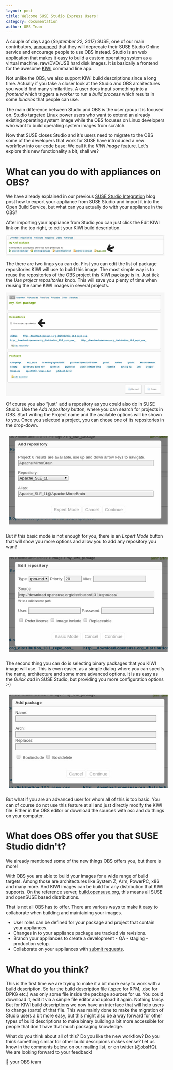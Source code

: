 ```yaml
---
layout: post
title: Welcome SUSE Studio Express Users!
category: documentation
author: OBS Team
---
```



A couple of days ago (_September 22, 2017_) SUSE, one of our main contributors, [announced](https://www.suse.com/communities/blog/suse-studio-online-open-build-service-suse-studio-express)
that they will deprecate their SUSE Studio Online service and encourage people
to use OBS instead. Studio is an web application that makes it easy to build a
custom operating system as a virtual machine, raw/DVD/USB hard disk images. It is
basically a frontend for the awesome [KIWI](https://opensuse.github.io/kiwi)
command line app.

Not unlike the OBS, we also support KIWI build descriptions since a long time.
Actually if you take a closer look at the Studio and OBS architectures you would
find many similarities. A user does input something into a <em>frontend</em>
which triggers a <em>worker</em> to run a <em>build process</em> which results
in some <em>binaries</em> that people can use.

The main difference between Studio and OBS is the user group it is focused on.
Studio targeted Linux power users who want to extend an already existing
operating system image while the OBS focuses on Linux developers who want to
build operating system images from scratch.

Now that SUSE closes Studio and it's users need to migrate to the OBS some of the
developers that work for SUSE have introduced a new workflow into our code base:
We call it the _KIWI Image_ feature. Let's explore this new functionality a bit,
shall we?

# What can you do with appliances on OBS?

We have already explained in our previous
[SUSE Studio Integration](http://openbuildservice.org/2017/05/31/studio-import)
blog post how to export your appliance from SUSE Studio and import it into the
Open Build Service, but what can you actually do with your appliance in the OBS?

After importing your appliance from Studio you can just click the Edit KIWI link
on the top right, to edit your KIWI build description.

![Package with a KIWI image](/images/posts/kiwi-image-1.jpg "Package with a KIWI image")

The there are two tings you can do. First you can edit the list of package
repositories KIWI will use to build this image. The most simple way is to reuse
the repositories of the OBS project this KIWI package is in. Just tick the
_Use project repositories_ knob. This will save you plenty of time when reusing
the same KIWI images in several projects.

![Edit KIWI page](/images/posts/kiwi-image-2.jpg "Edit KIWI page")

Of course you also "just" add a repository as you could also do in SUSE Studio.
Use the _Add repository_ button, where you can search for projects in OBS. Start
writing the Project name and the available options will be shown to you. Once you
selected a project, you can chose one of its repositories in the drop-down.

<p align="center">
  <img src="/images/posts/kiwi-image-5.jpg" alt="Edit KIWI page" title="Edit KIWI page" style="margin: 10px;">
</p>

But if this basic mode is not enough for you, there is an _Expert Mode_ button
that will show you more options and allow you to add any repository you want!

<p align="center">
  <img src="/images/posts/kiwi-image-6.jpg" alt="Edit KIWI page" title="Edit KIWI page" style="margin: 10px;">
</p>

The second thing you can do is selecting binary packages that you KIWI image will
use. This is even easier, as a simple dialog where you can specify the name,
architecture and some more advanced options. It is as easy as the _Quick add_ in
SUSE Studio, but providing you more configuration options :-)

<p align="center">
  <img src="/images/posts/kiwi-image-3.jpg" alt="Edit KIWI page" title="Edit KIWI page" style="margin: 10px;">
</p>

But what if you are an advanced user for whom all of this is too basic. You can
of course do not use this feature at all and just directly modify the KIWI file.
Either in the OBS editor or download the sources with _osc_ and do things on your
computer.

# What does OBS offer you that SUSE Studio didn't?

We already mentioned some of the new things OBS offers you, but there is more!

With OBS you are able to build your images for a wide range of build targets.
Among those are architectures like System Z, Arm, PowerPC, x86 and many more.
And KIWI images can be build for any distribution that KIWI supports. On the
reference server, [build.opensuse.org](https://build.opensuse.org), this means
all SUSE and openSUSE based distributions.

That is not all OBS has to offer. There are various ways to make it easy to
collaborate when building and maintaining your images.

- User roles can be defined for your package and project that contain your appliances.
- Changes in to your appliance package are tracked via revisions.
- Branch your appliances to create a development - QA - staging - production setup.
- Collaborate on your appliances with [submit requests](http://openbuildservice.org/help/manuals/obs-beginners-guide/#sec.obsbg.uc.branchprj).

# What do you think?

This is the first time we are trying to make it a bit more easy to work with a
build description. So far the build description file (.spec for RPM, .dsc for
DPKG etc.) was only some file inside the package sources for us. You could
download it, edit it via a simple file editor and upload it again. Nothing
fancy. But for KIWI build descriptions we now have an interface that will help
users to change (parts) of that file. This was mainly done to make the
migration of Studio users a bit more easy, but this might also be a way forward
for other types of build descriptions to make  binary building a bit more
accessible for people that don't have that much packaging knowledge.

What do you think about all of this? Do you like the new workflow? Do you think
something similar for other build descripions makes sense? Let us know in the
comments below, on our [mailing list](mailto:opensuse-buildservice@opensuse.org),
or on [twitter (@obsHQ)](https://twitter.com/obshq). We are looking forward to
your feedback!

💚 your OBS team
